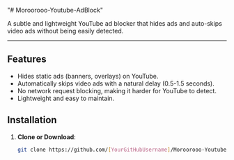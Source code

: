 "# Moroorooo-Youtube-AdBlock" 

A subtle and lightweight YouTube ad blocker that hides ads and auto-skips video ads without being easily detected.

---

## Features
- Hides static ads (banners, overlays) on YouTube.
- Automatically skips video ads with a natural delay (0.5-1.5 seconds).
- No network request blocking, making it harder for YouTube to detect.
- Lightweight and easy to maintain.

## Installation
1. **Clone or Download**:
   ```bash
   git clone https://github.com/[YourGitHubUsername]/Moroorooo-Youtube-AdBlock.git
